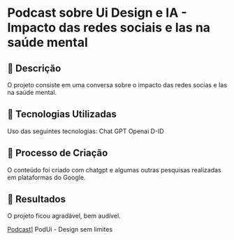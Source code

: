 # Podcast sobre Ui Design e IA - Impacto das redes sociais e Ias na saúde mental 

## 📒 Descrição
O projeto consiste em uma conversa sobre o impacto das redes socias e Ias na saúde mental.

## 🤖 Tecnologias Utilizadas
Uso das seguintes tecnologias:
Chat GPT Openai
D-ID


## 🧐 Processo de Criação
O conteúdo foi criado com chatgpt e algumas outras pesquisas realizadas em plataformas do Google.

## 🚀 Resultados
O projeto ficou agradável, bem audível.

[Podcast](https://studio.d-id.com/share?id=1d4334998c4951ebbba338c5e0c64584&utm_source=copy)] PodUi - Design sem limites
